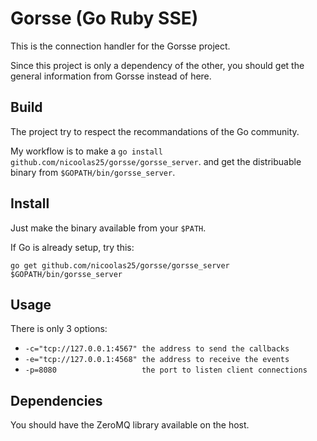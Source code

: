 # Gorsse (Go Ruby SSE)

This is the connection handler for the Gorsse project.

Since this project is only a dependency of the other, you should get the
general information from Gorsse instead of here.

## Build

The project try to respect the recommandations of the Go community.

My workflow is to make a `go install github.com/nicoolas25/gorsse/gorsse_server`.
and get the distribuable binary from `$GOPATH/bin/gorsse_server`.

## Install

Just make the binary available from your `$PATH`.

If Go is already setup, try this:

    go get github.com/nicoolas25/gorsse/gorsse_server
    $GOPATH/bin/gorsse_server

## Usage

There is only 3 options:

* `-c="tcp://127.0.0.1:4567" the address to send the callbacks`
* `-e="tcp://127.0.0.1:4568" the address to receive the events`
* `-p=8080                   the port to listen client connections`

## Dependencies

You should have the ZeroMQ library available on the host.
